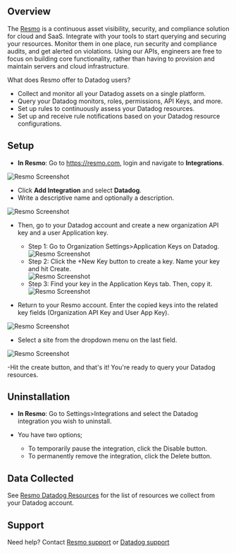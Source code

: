 ## Overview
The [Resmo][1] is a continuous asset visibility, security, and compliance solution for cloud and SaaS. Integrate with your tools to start querying and securing your resources. Monitor them in one place, run security and compliance audits, and get alerted on violations.
Using our APIs, engineers are free to focus on building core functionality, rather than having to provision and maintain servers and cloud infrastructure.

What does Resmo offer to Datadog users?
- Collect and monitor all your Datadog assets on a single platform.
- Query your Datadog monitors, roles, permissions, API Keys, and more.
- Set up rules to continuously assess your Datadog resources.
- Set up and receive rule notifications based on your Datadog resource configurations.


## Setup

- **In Resmo**: Go to https://resmo.com, login and navigate to **Integrations**.<br/>

![Resmo Screenshot][2]

- Click **Add Integration** and select **Datadog**.<br />
- Write a descriptive name and optionally a description.

![Resmo Screenshot][3]

- Then, go to your Datadog account and create a new organization API key and a user Application key.<br />
  - Step 1: Go to Organization Settings>Application Keys on Datadog. <br />
![Resmo Screenshot][4]
  - Step 2: Click the +New Key button to create a key. Name your key and hit Create. <br />
![Resmo Screenshot][5]
  - Step 3: Find your key in the Application Keys tab. Then, copy it. <br />
![Resmo Screenshot][6]

- Return to your Resmo account. Enter the copied keys into the related key fields (Organization API Key and User App Key). <br />

![Resmo Screenshot][7]

- Select a site from the dropdown menu on the last field.

![Resmo Screenshot][8]

-Hit the create button, and that's it! You're ready to query your Datadog resources.

## Uninstallation

- **In Resmo**: Go to Settings>Integrations and select the Datadog integration you wish to uninstall. <br />

- You have two options;
  - To temporarily pause the integration, click the Disable button.
  - To permanently remove the integration, click the Delete button.

## Data Collected

See [Resmo Datadog Resources][9] for the list of resources we collect from your Datadog account.

## Support
Need help? Contact [Resmo support][10] or [Datadog support][11]

[1]: https://resmo.com
[2]: https://github.com/DataDog/integrations-extras/blob/master/resmo/images/integrations.png
[3]: https://github.com/DataDog/integrations-extras/blob/master/resmo/images/setup-integration.png
[4]: https://github.com/DataDog/integrations-extras/blob/master/resmo/images/datadog-application-keys.png
[5]: https://github.com/DataDog/integrations-extras/blob/master/resmo/images/datadog-new-key.png
[6]: https://github.com/DataDog/integrations-extras/blob/master/resmo/images/datadog-created-key.png
[7]: https://github.com/DataDog/integrations-extras/blob/master/resmo/images/resmo-key-setup.png
[8]: https://github.com/DataDog/integrations-extras/blob/master/resmo/images/resmo-site-setup.png
[9]: https://docs.resmo.com/resources/datadog
[10]: https://www.resmo.com/contact
[11]: https://docs.datadoghq.com/help/